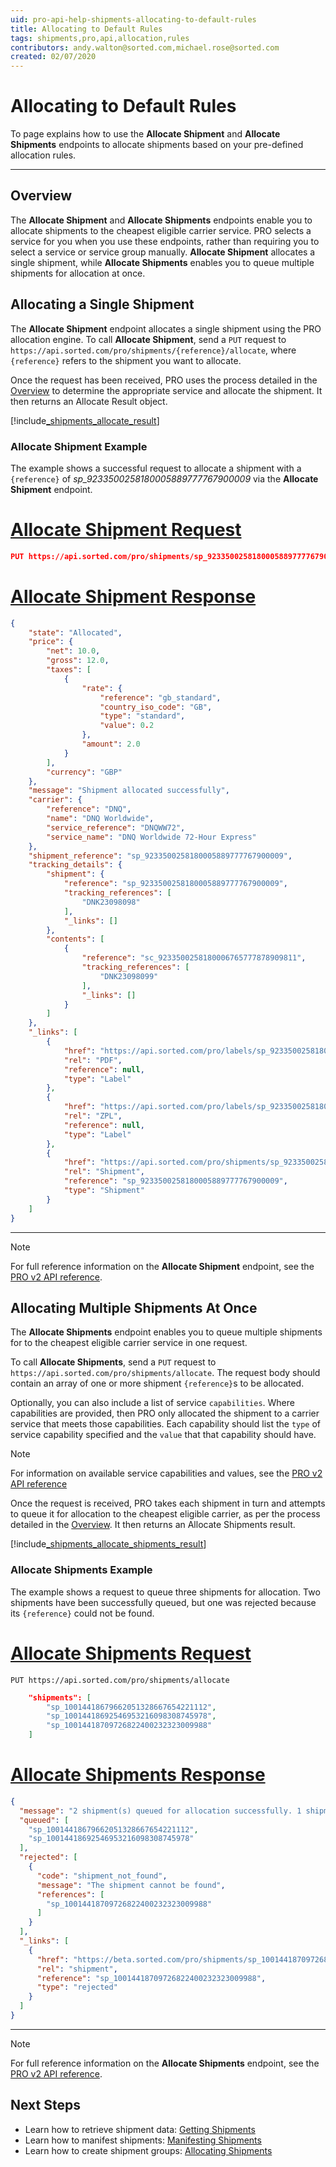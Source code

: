 ```yaml
---
uid: pro-api-help-shipments-allocating-to-default-rules
title: Allocating to Default Rules
tags: shipments,pro,api,allocation,rules
contributors: andy.walton@sorted.com,michael.rose@sorted.com
created: 02/07/2020
---
```

# Allocating to Default Rules

To page explains how to use the **Allocate Shipment**  and **Allocate Shipments** endpoints to allocate shipments based on your pre-defined allocation rules.

---

## Overview

The **Allocate Shipment** and **Allocate Shipments** endpoints enable you to allocate shipments to the cheapest eligible carrier service. PRO selects a service for you when you use these endpoints, rather than requiring you to select a service or service group manually. **Allocate Shipment** allocates a single shipment, while **Allocate Shipments** enables you to queue multiple shipments for allocation at once.

## Allocating a Single Shipment

The **Allocate Shipment** endpoint allocates a single shipment using the PRO allocation engine. To call **Allocate Shipment**, send a `PUT` request to `https://api.sorted.com/pro/shipments/{reference}/allocate`, where `{reference}` refers to the shipment you want to allocate.

Once the request has been received, PRO uses the process detailed in the [Overview](#overview) to determine the appropriate service and allocate the shipment. It then returns an Allocate Result object. 

[!include[_shipments_allocate_result](../includes/_shipments_allocate_result.md)]

### Allocate Shipment Example

The example shows a successful request to allocate a shipment with a `{reference}` of _sp_9233500258180005889777767900009_ via the **Allocate Shipment** endpoint. 

# [Allocate Shipment Request](#tab/allocate-shipment-request)

```json
PUT https://api.sorted.com/pro/shipments/sp_9233500258180005889777767900009/allocate
```

# [Allocate Shipment Response](#tab/allocate-shipment-response)

```json
{
    "state": "Allocated",
    "price": {
        "net": 10.0,
        "gross": 12.0,
        "taxes": [
            {
                "rate": {
                    "reference": "gb_standard",
                    "country_iso_code": "GB",
                    "type": "standard",
                    "value": 0.2
                },
                "amount": 2.0
            }
        ],
        "currency": "GBP"
    },
    "message": "Shipment allocated successfully",
    "carrier": {
        "reference": "DNQ",
        "name": "DNQ Worldwide",
        "service_reference": "DNQWW72",
        "service_name": "DNQ Worldwide 72-Hour Express"
    },
    "shipment_reference": "sp_9233500258180005889777767900009",
    "tracking_details": {
        "shipment": {
            "reference": "sp_9233500258180005889777767900009",
            "tracking_references": [
                "DNK23098098"
            ],
            "_links": []
        },
        "contents": [
            {
                "reference": "sc_9233500258180006765777878909811",
                "tracking_references": [
                    "DNK23098099"
                ],
                "_links": []
            }
        ]
    },
    "_links": [
        {
            "href": "https://api.sorted.com/pro/labels/sp_9233500258180005889777767900009/pdf",
            "rel": "PDF",
            "reference": null,
            "type": "Label"
        },
        {
            "href": "https://api.sorted.com/pro/labels/sp_9233500258180005889777767900009/zpl",
            "rel": "ZPL",
            "reference": null,
            "type": "Label"
        },
        {
            "href": "https://api.sorted.com/pro/shipments/sp_9233500258180005889777767900009",
            "rel": "Shipment",
            "reference": "sp_9233500258180005889777767900009",
            "type": "Shipment"
        }
    ]
}
```
---

> [!NOTE]
>
>  For full reference information on the **Allocate Shipment** endpoint, see the [PRO v2 API reference](/pro/api/reference/shipments-api-ref.html#tag/Allocation/paths/~1shipments~1{shipmentReference}~1allocate/put). 

## Allocating Multiple Shipments At Once

The **Allocate Shipments** endpoint enables you to queue multiple shipments for to the cheapest eligible carrier service in one request. 

To call **Allocate Shipments**, send a `PUT` request to `https://api.sorted.com/pro/shipments/allocate`. The request body should contain an array of one or more shipment `{reference}`s to be allocated. 

Optionally, you can also include a list of service `capabilities`. Where capabilities are provided, then PRO only allocated the shipment to a carrier service that meets those capabilities. Each capability should list the `type` of service capability specified and the `value` that that capability should have.

> [!NOTE]
> For information on available service capabilities and values, see the [PRO v2 API reference](/pro/api/reference/shipments-api-ref.html#tag/Allocation/paths/~1shipments~1allocation/put)

Once the request is received, PRO takes each shipment in turn and attempts to queue it for allocation to the cheapest eligible carrier, as per the process detailed in the [Overview](#overview). It then returns an Allocate Shipments result. 

[!include[_shipments_allocate_shipments_result](../includes/_shipments_allocate_shipments_result.md)]

### Allocate Shipments Example

The example shows a request to queue three shipments for allocation. Two shipments have been successfully queued, but one was rejected because its `{reference}` could not be found.

# [Allocate Shipments Request](#tab/allocate-shipments-request)

`PUT https://api.sorted.com/pro/shipments/allocate`

```json
    "shipments": [
        "sp_10014418679662051328667654221112",
        "sp_10014418692546953216098308745978",
        "sp_10014418709726822400232323009988"
    ]
```

# [Allocate Shipments Response](#tab/allocate-shipments-response)

```json
{
  "message": "2 shipment(s) queued for allocation successfully. 1 shipment(s) rejected for allocation.",
  "queued": [
    "sp_10014418679662051328667654221112",
    "sp_10014418692546953216098308745978"
  ],
  "rejected": [
    {
      "code": "shipment_not_found",
      "message": "The shipment cannot be found",
      "references": [
        "sp_10014418709726822400232323009988"
      ]
    }
  ],
  "_links": [
    {
      "href": "https://beta.sorted.com/pro/shipments/sp_10014418709726822400232323009988",
      "rel": "shipment",
      "reference": "sp_10014418709726822400232323009988",
      "type": "rejected"
    }
  ]
}
```
---

> [!NOTE]
>
>  For full reference information on the **Allocate Shipments** endpoint, see the [PRO v2 API reference](/pro/api/reference/shipments-api-ref.html#tag/Allocation/paths/~1shipments~1allocation/put). 

## Next Steps

* Learn how to retrieve shipment data: [Getting Shipments](/pro/api/shipments/getting_shipments.html)
* Learn how to manifest shipments: [Manifesting Shipments](/pro/api/shipments/manifesting_shipments.html)
* Learn how to create shipment groups: [Allocating Shipments](/pro/api/shipments/allocating_shipments.html)
